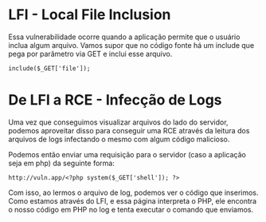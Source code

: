 # LFI - Local File Inclusion

Essa vulnerabilidade ocorre quando a aplicação permite que o usuário inclua algum arquivo. Vamos supor que no código fonte há um include que pega por parâmetro via GET e inclui esse arquivo.

```
include($_GET['file']);
```

# De LFI a RCE - Infecção de Logs

Uma vez que conseguimos visualizar arquivos do lado do servidor, podemos aproveitar disso para conseguir uma RCE através da leitura dos arquivos de logs infectando o mesmo com algum código malicioso.

Podemos então enviar uma requisição para o servidor (caso a aplicação seja em php) da seguinte forma:

```
http://vuln.app/<?php system($_GET['shell']); ?>
```

Com isso, ao lermos o arquivo de log, podemos ver o código que inserimos. Como estamos através do LFI, e essa página interpreta o PHP, ele encontra o nosso código em PHP no log e tenta executar o comando que enviamos.

